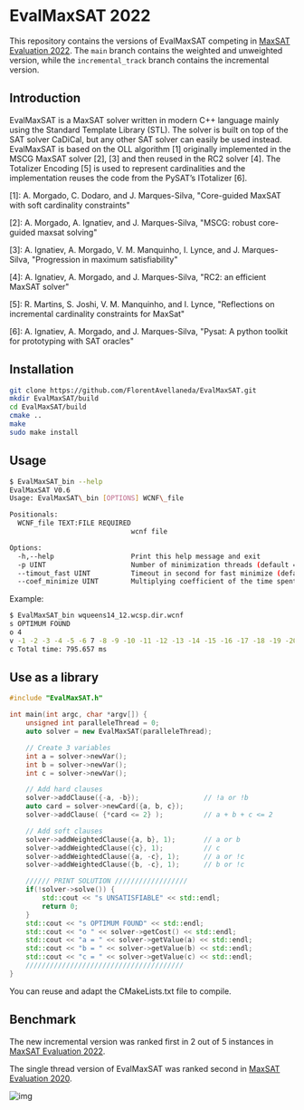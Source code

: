 
# EvalMaxSAT 2022

This repository contains the versions of EvalMaxSAT competing in [MaxSAT Evaluation 2022](https://maxsat-evaluations.github.io/2022/). The `main` branch contains the weighted and unweighted version, while the `incremental_track` branch contains the incremental version.

## Introduction

EvalMaxSAT is a MaxSAT solver written in modern C++ language mainly using the Standard Template Library (STL).
The solver is built on top of the SAT solver CaDiCal, but any other SAT solver can easily be used instead.
EvalMaxSAT is based on the OLL algorithm [1] originally implemented in the MSCG MaxSAT solver [2], [3] and then reused in the RC2 solver [4].
The Totalizer Encoding [5] is used to represent cardinalities and the implementation reuses the code from the PySAT’s ITotalizer [6].

[1]: A. Morgado, C. Dodaro, and J. Marques-Silva, "Core-guided MaxSAT with soft cardinality constraints"

[2]: A. Morgado, A. Ignatiev, and J. Marques-Silva, "MSCG: robust core-guided maxsat solving"

[3]: A. Ignatiev, A. Morgado, V. M. Manquinho, I. Lynce, and J. Marques-Silva, "Progression in maximum satisfiability"

[4]: A. Ignatiev, A. Morgado, and J. Marques-Silva, "RC2: an efficient MaxSAT solver"

[5]: R. Martins, S. Joshi, V. M. Manquinho, and I. Lynce, "Reflections on incremental cardinality constraints for MaxSat"

[6]: A. Ignatiev, A. Morgado, and J. Marques-Silva, "Pysat: A python toolkit for prototyping with SAT oracles"


## Installation

```bash
git clone https://github.com/FlorentAvellaneda/EvalMaxSAT.git
mkdir EvalMaxSAT/build
cd EvalMaxSAT/build
cmake ..
make
sudo make install
```

## Usage

```bash
$ EvalMaxSAT_bin --help
EvalMaxSAT V0.6
Usage: EvalMaxSAT\_bin [OPTIONS] WCNF\_file

Positionals:
  WCNF_file TEXT:FILE REQUIRED
                              wcnf file

Options:
  -h,--help                   Print this help message and exit
  -p UINT                     Number of minimization threads (default = 0)
  --timout_fast UINT          Timeout in second for fast minimize (default = 60)
  --coef_minimize UINT        Multiplying coefficient of the time spent to minimize cores (default = 2)
```

Example:

```bash
$ EvalMaxSAT_bin wqueens14_12.wcsp.dir.wcnf
s OPTIMUM FOUND
o 4
v -1 -2 -3 -4 -5 -6 7 -8 -9 -10 -11 -12 -13 -14 -15 -16 -17 -18 -19 -20 -21 -22 -23 -24 25 -26 -27 -28 -29 -30 -31 -32 -33 -34 -35 36 -37 -38 -39 -40 -41 -42 -43 -44 45 -46 -47 -48 -49 -50 -51 -52 -53 -54 -55 -56 -57 -58 -59 -60 -61 -62 -63 -64 65 -66 -67 -68 -69 -70 -71 -72 -73 -74 -75 -76 -77 -78 -79 -80 -81 -82 83 -84 -85 -86 -87 -88 89 -90 -91 -92 -93 -94 -95 -96 -97 -98 99 -100 -101 -102 -103 -104 -105 -106 -107 -108 -109 -110 -111 -112 -113 -114 -115 -116 -117 118 -119 -120 -121 -122 -123 -124 -125 -126 -127 -128 -129 -130 -131 -132 -133 -134 -135 136 -137 -138 -139 -140 -141 -142 -143 -144 -145 -146 -147 -148 -149 -150 -151 152 -153 -154 -155 -156 -157 -158 -159 -160 -161 -162 -163 -164 -165 -166 -167 168 -169 -170 -171 172 -173 -174 -175 -176 -177 -178 -179 -180 -181 -182 -183 184 -185 -186 -187 -188 -189 -190 -191 -192 -193 -194 -195 -196
c Total time: 795.657 ms

```

## Use as a library

```c++
#include "EvalMaxSAT.h"

int main(int argc, char *argv[]) {
    unsigned int paralleleThread = 0;
    auto solver = new EvalMaxSAT(paralleleThread);

    // Create 3 variables
    int a = solver->newVar();
    int b = solver->newVar();
    int c = solver->newVar();

    // Add hard clauses
    solver->addClause({-a, -b});                // !a or !b
    auto card = solver->newCard({a, b, c});
    solver->addClause( {*card <= 2} );          // a + b + c <= 2

    // Add soft clauses
    solver->addWeightedClause({a, b}, 1);       // a or b
    solver->addWeightedClause({c}, 1);          // c
    solver->addWeightedClause({a, -c}, 1);      // a or !c
    solver->addWeightedClause({b, -c}, 1);      // b or !c

    ////// PRINT SOLUTION //////////////////
    if(!solver->solve()) {
        std::cout << "s UNSATISFIABLE" << std::endl;
        return 0;
    }
    std::cout << "s OPTIMUM FOUND" << std::endl;
    std::cout << "o " << solver->getCost() << std::endl;
    std::cout << "a = " << solver->getValue(a) << std::endl;
    std::cout << "b = " << solver->getValue(b) << std::endl;
    std::cout << "c = " << solver->getValue(c) << std::endl;
    ///////////////////////////////////////
}
```

You can reuse and adapt the CMakeLists.txt file to compile.

## Benchmark

The new incremental version was ranked first in 2 out of 5 instances in [MaxSAT Evaluation 2022](https://maxsat-evaluations.github.io/2022/).

The single thread version of EvalMaxSAT was ranked second in [MaxSAT Evaluation 2020](https://maxsat-evaluations.github.io/2020/).

![img](http://florent.avellaneda.free.fr/maxsat2020.jpg)



